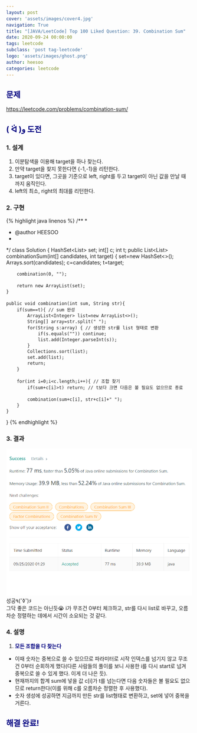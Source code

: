 ```yaml
---
layout: post
cover: 'assets/images/cover4.jpg'
navigation: True
title: "[JAVA/LeetCode] Top 100 Liked Question: 39. Combination Sum"
date: 2020-09-24 00:00:00
tags: leetcode
subclass: 'post tag-leetcode'
logo: 'assets/images/ghost.png'
author: heesoo
categories: leetcode
---
```

## <span style="color:navy">문제</span>
<https://leetcode.com/problems/combination-sum/>

## <span style="color:navy">( ᐛ )و 도전</span>

### 1. 설계
1. 이분탐색을 이용해 target을 하나 찾는다.
2. 만약 target을 찾지 못한다면 {-1,-1}을 리턴한다.
3. target이 있다면, 그곳을 기준으로 left, right를 두고 target이 아닌 값을 만날 때 까지 움직인다.
4. left의 최소, right의 최대를 리턴한다.

### 2. 구현 
{% highlight java linenos %}
/**
 *
 * @author HEESOO
 *
 */
class Solution {
    HashSet<List<Integer>> set;
    int[] c;
    int t;
    public List<List<Integer>> combinationSum(int[] candidates, int target) {
        set=new HashSet<>();
        Arrays.sort(candidates);
        c=candidates;
        t=target;
        
        combination(0, "");
        
        return new ArrayList(set);
    }
    
    public void combination(int sum, String str){
        if(sum==t){ // sum 완성
            ArrayList<Integer> list=new ArrayList<>();
            String[] array=str.split(" ");
            for(String s:array) { // 생성한 str를 list 형태로 변환
                if(s.equals("")) continue;
                list.add(Integer.parseInt(s));
            }
            Collections.sort(list);
            set.add(list); 
            return;
        }
        
        for(int i=0;i<c.length;i++){ // 조합 찾기
            if(sum+c[i]>t) return; // t보다 크면 다음은 볼 필요도 없으므로 종료
            
            combination(sum+c[i], str+c[i]+" ");
        }
    }
}
{% endhighlight %}

### 3. 결과
![실행결과](./assets/images/200924_4.PNG)
성공٩(˘◊˘)۶  
그닥 좋은 코드는 아닌듯😭 i가 무조건 0부터 체크하고, str를 다시 list로 바꾸고, 오름차순 정렬하는 데에서 시간이 소요되는 것 같다.

### 4. 설명
1. **<span style="color:navy">모든 조합을 다 찾는다</span>**
- 이때 숫자는 중복으로 쓸 수 있으므로 파라미터로 시작 인덱스를 넘기지 않고 무조건 0부터 순회하게 했다(다른 사람들의 풀이를 보니 사용한 i를 다시 start로 넘겨 중복으로 쓸 수 있게 했다. 이게 더 나은 듯).
- 현재까지의 합계 sum에 넣을 값 c[i]가 t를 넘는다면 다음 숫자들은 볼 필요도 없으므로 return한다(이를 위해 c를 오름차순 정렬한 후 사용했다).
- 숫자 생성에 성공하면 지금까지 만든 str를 list형태로 변환하고, set에 넣어 중복을 거른다.
  
## <span style="color:navy">해결 완료!</span>
